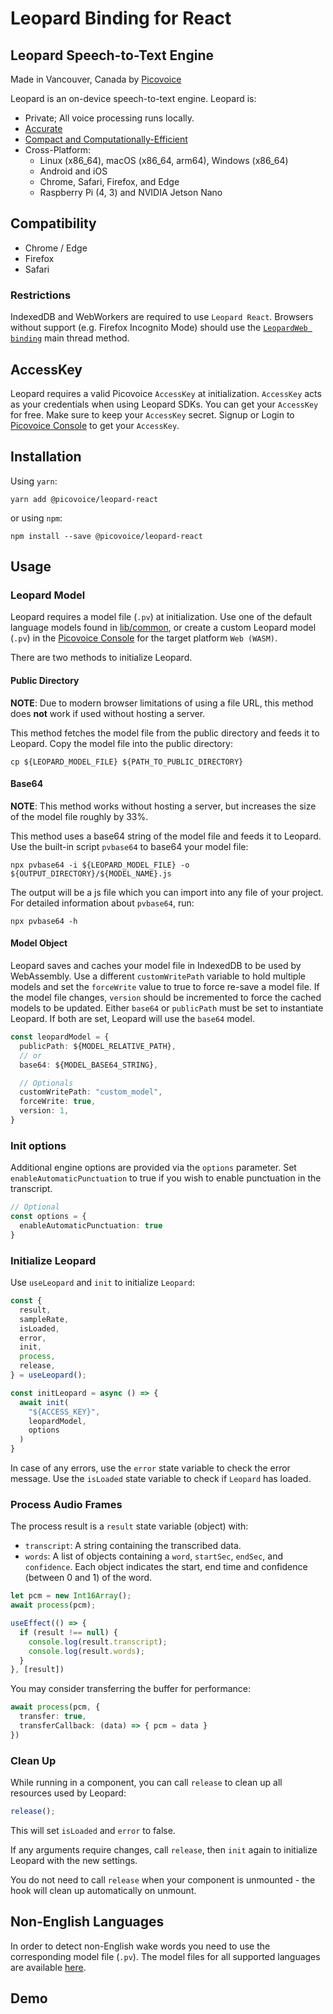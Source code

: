 # Leopard Binding for React

## Leopard Speech-to-Text Engine

Made in Vancouver, Canada by [Picovoice](https://picovoice.ai)

Leopard is an on-device speech-to-text engine. Leopard is:

- Private; All voice processing runs locally.
- [Accurate](https://picovoice.ai/docs/benchmark/stt/#accuracy)
- [Compact and Computationally-Efficient](https://github.com/Picovoice/speech-to-text-benchmark#rtf)
- Cross-Platform:
  - Linux (x86_64), macOS (x86_64, arm64), Windows (x86_64)
  - Android and iOS
  - Chrome, Safari, Firefox, and Edge
  - Raspberry Pi (4, 3) and NVIDIA Jetson Nano

## Compatibility

- Chrome / Edge
- Firefox
- Safari

### Restrictions

IndexedDB and WebWorkers are required to use `Leopard React`. Browsers without support (e.g. Firefox Incognito Mode) should use the [`LeopardWeb binding`](https://github.com/Picovoice/leopard/tree/master/binding/web) main thread method.

## AccessKey

Leopard requires a valid Picovoice `AccessKey` at initialization. `AccessKey` acts as your credentials when using Leopard SDKs.
You can get your `AccessKey` for free. Make sure to keep your `AccessKey` secret.
Signup or Login to [Picovoice Console](https://console.picovoice.ai/) to get your `AccessKey`.

## Installation

Using `yarn`:

```console
yarn add @picovoice/leopard-react
```

or using `npm`:

```console
npm install --save @picovoice/leopard-react
```

## Usage

### Leopard Model

Leopard requires a model file (`.pv`) at initialization. Use one of the default language models found in [lib/common](../../lib/common), or create a custom Leopard model (`.pv`) in the [Picovoice Console](https://console.picovoice.ai/) for the target platform `Web (WASM)`.

There are two methods to initialize Leopard.

#### Public Directory

**NOTE**: Due to modern browser limitations of using a file URL, this method does __not__ work if used without hosting a server.

This method fetches the model file from the public directory and feeds it to Leopard. Copy the model file into the public directory:

```console
cp ${LEOPARD_MODEL_FILE} ${PATH_TO_PUBLIC_DIRECTORY}
```

#### Base64

**NOTE**: This method works without hosting a server, but increases the size of the model file roughly by 33%.

This method uses a base64 string of the model file and feeds it to Leopard. Use the built-in script `pvbase64` to
base64 your model file:

```console
npx pvbase64 -i ${LEOPARD_MODEL_FILE} -o ${OUTPUT_DIRECTORY}/${MODEL_NAME}.js
```

The output will be a js file which you can import into any file of your project. For detailed information about `pvbase64`,
run:

```console
npx pvbase64 -h
```

#### Model Object

Leopard saves and caches your model file in IndexedDB to be used by WebAssembly. Use a different `customWritePath` variable to hold multiple models and set the `forceWrite` value to true to force re-save a model file.
If the model file changes, `version` should be incremented to force the cached models to be updated.
Either `base64` or `publicPath` must be set to instantiate Leopard. If both are set, Leopard will use the `base64` model.

```typescript
const leopardModel = {
  publicPath: ${MODEL_RELATIVE_PATH},
  // or
  base64: ${MODEL_BASE64_STRING},

  // Optionals
  customWritePath: "custom_model",
  forceWrite: true,
  version: 1,
}
```

### Init options

Additional engine options are provided via the `options` parameter. Set `enableAutomaticPunctuation` to true if you wish to enable punctuation in the transcript.

```typescript
// Optional
const options = {
  enableAutomaticPunctuation: true
}
```

### Initialize Leopard

Use `useLeopard` and `init` to initialize `Leopard`:

```typescript
const {
  result,
  sampleRate,
  isLoaded,
  error,
  init,
  process,
  release,
} = useLeopard();

const initLeopard = async () => {
  await init(
    "${ACCESS_KEY}",
    leopardModel,
    options
  )
}
```

In case of any errors, use the `error` state variable to check the error message. Use the `isLoaded` state variable to check if `Leopard` has loaded. 

### Process Audio Frames

The process result is a `result` state variable (object) with:
- `transcript`: A string containing the transcribed data.
- `words`: A list of objects containing a `word`, `startSec`, `endSec`, and `confidence`. Each object indicates the start, end time and confidence (between 0 and 1) of the word.

```typescript
let pcm = new Int16Array();
await process(pcm);

useEffect(() => {
  if (result !== null) {
    console.log(result.transcript);
    console.log(result.words);
  }
}, [result])
```

You may consider transferring the buffer for performance:

```typescript
await process(pcm, {
  transfer: true,
  transferCallback: (data) => { pcm = data }
})
```

### Clean Up

While running in a component, you can call `release` to clean up all resources used by Leopard:

```typescript
release();
```

This will set `isLoaded` and `error` to false.

If any arguments require changes, call `release`, then `init` again to initialize Leopard with the new settings.

You do not need to call `release` when your component is unmounted - the hook will clean up automatically on unmount.

## Non-English Languages

In order to detect non-English wake words you need to use the corresponding model file (`.pv`). The model files for all
supported languages are available [here](https://github.com/Picovoice/leopard/tree/master/lib/common).

## Demo

[//]: # (For example usage refer to our [React demo application]&#40;https://github.com/Picovoice/leopard/tree/master/demo/react&#41;.)
